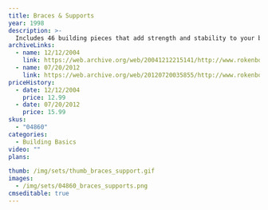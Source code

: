 ```yaml
---
title: Braces & Supports
year: 1998
description: >-
  Includes 46 building pieces that add strength and stability to your building. Can also be used for creative building detail.
archiveLinks:
  - name: 12/12/2004
    link: https://web.archive.org/web/20041212215141/http://www.rokenbok.com/catalog/pd_bb_braces.html
  - name: 07/20/2012
    link: https://web.archive.org/web/20120720035855/http://www.rokenbok.com/estore/construction/braces-supports
priceHistory:
  - date: 12/12/2004
    price: 12.99
  - date: 07/20/2012
    price: 15.99
skus:
  - "04860"
categories: 
  - Building Basics
video: ""
plans:

thumb: /img/sets/thumb_braces_support.gif
images:
  - /img/sets/04860_braces_supports.png
cmseditable: true
---
```

